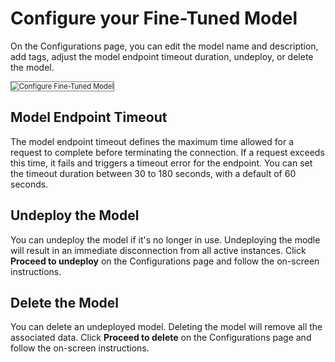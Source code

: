 # Configure your Fine-Tuned Model

On the Configurations page, you can edit the model name and description, add tags, adjust the model endpoint timeout duration, undeploy, or delete the model.

<img src="../images/configure-fine-tuned-model.png" alt="Configure Fine-Tuned Model" title="Configure Fine-Tuned Model" style="border: 1px solid gray; zoom:80%;">

## Model Endpoint Timeout

The model endpoint timeout defines the maximum time allowed for a request to complete before terminating the connection. If a request exceeds this time, it fails and triggers a timeout error for the endpoint. You can set the timeout duration between 30 to 180 seconds, with a default of 60 seconds.


## Undeploy the Model 

You can undeploy the model if it's no longer in use. Undeploying the modle will result in an immediate disconnection from all active instances. Click **Proceed to undeploy** on the Configurations page and follow the on-screen instructions.

## Delete the Model

You can delete an undeployed model. Deleting the model will remove all the associated data. Click **Proceed to delete** on the Configurations page and follow the on-screen instructions.

